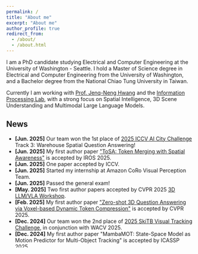 ```yaml
---
permalink: /
title: "About me"
excerpt: "About me"
author_profile: true
redirect_from: 
  - /about/
  - /about.html 
---
```

I am a PhD candidate studying Electrical and Computer Engineering at the University of Washington - Seattle. I hold a Master of Science degree in Electrical and Computer Engineering from the University of Washington, and a Bachelor degree from the National Chiao Tung University in Taiwan.

Currently I am working with <a href="https://people.ece.uw.edu/hwang/">Prof. Jenq-Neng Hwang</a> and the <a href="https://ipl-uw.github.io/">Information Processing Lab</a>, with a strong focus on Spatial Intelligence, 3D Scene Understanding and Multimodal Large Language Models.

## <i class="fa fa-fw fa-rss "></i> News ##

<ul style="width: auto; height: 300px; overflow: auto">

  <li> <b>[Jun. 2025]</b> Our team won the 1st place of <a href="https://www.aicitychallenge.org/">2025 ICCV AI City Challenge</a> Track 3: Warehouse Spatial Question Answering!</li>

  <li> <b>[Jun. 2025]</b> My first author paper <a href="https://arxiv.org/abs/2506.20066">"ToSA: Token Merging with Spatial Awareness"</a> is accepted by IROS 2025.</li>

  <li> <b>[Jun. 2025]</b> One paper accepted by ICCV.</li>

  <li> <b>[Jun. 2025]</b> Started my internship at Amazon CoRo Visual Perception Team.</li>

  <li> <b>[Jun. 2025]</b> Passed the general exam!</li>

  <li> <b>[May. 2025]</b> Two first author papers accepted by CVPR 2025 <a href="https://3d-llm-vla.github.io/">3D LLM/VLA  Workshop</a>.</li>

  <li> <b>[Feb. 2025]</b> My first author paper <a href="https://openaccess.thecvf.com/content/CVPR2025/html/Huang_Zero-shot_3D_Question_Answering_via_Voxel-based_Dynamic_Token_Compression_CVPR_2025_paper.html">"Zero-shot 3D Question Answering via Voxel-based Dynamic Token Compression"</a> is accepted by CVPR 2025.</li>

  <li> <b>[Dec. 2024]</b> Our team won the 2nd place of <a href="https://sites.google.com/unitn.it/cv4ws-wacv2025/skitb-challenge?authuser=0">2025 SkiTB Visual Tracking Challenge</a>, in conjunction with WACV 2025.</li>

  <li> <b>[Dec. 2024]</b> My first author paper "MambaMOT: State-Space Model as Motion Predictor for Multi-Object Tracking" is accepted by ICASSP 2025.</li>

  <li> <b>[Nov. 2024]</b> We release SAMURAI: Adapting Segment Anything Model for Zero-Shot Visual Tracking with Motion-Aware Memory, project page is available at <a href="https://yangchris11.github.io/samurai/">here</a>.</li>

  <li> <b>[Oct. 2024]</b> Our team won the 1st place of <a href="https://prci-lab.github.io/mmvpr-workshop-icpr2024/">2024 MMVPR Tracking Challenge</a> in Multi-modal Visual Object Tracking.</li>

  <li> <b>[Aug. 2024]</b> My first author paper "ToddlerAct: A Toddler Action Recognition Dataset for Gross Motor Development Assessment" is accepted by 2024 ECCV Workshop.</li>

  <li> <b>[Jul. 2024]</b> Our paper "RT-Pose: A 4D Radar-Tensor based 3D Human Pose Estimation and Localization Benchmark." is accepted by ECCV 2024.</li>

  <li> <b>[Jun. 2024]</b> Started my internship at Amazon CoRo Visual Perception Team.</li>

  <li> <b>[Apr. 2024]</b> My co-first author paper "An Online Approach and Evaluation Method for Tracking People Across Cameras in Extremely Long Video Sequence" is accepted by 2024 CVPR AI City Challenge Workshop.</li>

  <li> <b>[Apr. 2024]</b> Our paper "Boosting Online 3D Multi-Object Tracking through Camera-Radar Cross Check" is accepted by 2024 IEEE Intelligent Vehicles Symposium.</li>

  <li> <b>[Apr. 2024]</b> Gave a talk at National Chiayi University (NCYU) with topic "Deep Learning in Video Understanding: Applications, Challenges and Trend".</li>

  <li> <b>[Jan. 2024]</b> Our paper "A Density-Guided Temporal Attention Transformer for Indiscernible Object Counting in Underwater Videos" is accepted by IEEE ICASSP 2024.</li>

  <li> <b>[Nov. 2023]</b> Passed the qualifying exam. One down, two to go!</li>
  
  <li> <b>[Nov. 2023]</b> Our paper <a href="https://openaccess.thecvf.com/content/WACV2024W/MaCVi/papers/Yang_Sea_You_Later_Metadata-Guided_Long-Term_Re-Identification_for_UAV-Based_Multi-Object_Tracking_WACVW_2024_paper.pdf">"Sea You Later: Metadata-Guided Long-Term Re-Identification for UAV-Based Multi-Object Tracking"</a> is accepted by the 2024 WACV 2nd Workshop on Maritime Computer Vision. It achieves State-Of-The-Art performance on the SeaDroneSee UAV Multi-Object Tracking dataset!</li>

  <li> <b>[Nov. 2023]</b> Our team won the 1st place of <a href="https://macvi.org/workshop/macvi24/challenges/">2024 MaCVi Challenge</a> UAV Multi-Object Tracking and USV Multi-Object Tracking tracks!</li>

  <li> <b>[Nov. 2023]</b> My first author paper <a href="https://openaccess.thecvf.com/content/WACV2024W/RWS/papers/Huang_Iterative_Scale-Up_ExpansionIoU_and_Deep_Features_Association_for_Multi-Object_Tracking_WACVW_2024_paper.pdf">"Iterative Scale-Up ExpansionIoU and Deep Features Association for Multi-Object Tracking in Sports"</a> is accepted by the 2024 WACV Real-World Surveillance: Applications and Challenges Workshop. It achieves State-Of-The-Art performance on the SportsMOT dataset!</li>

  <li> <b>[Jun. 2023]</b> My co-first author paper <a href="https://openaccess.thecvf.com/content/CVPR2023W/AICity/papers/Huang_Enhancing_Multi-Camera_People_Tracking_With_Anchor-Guided_Clustering_and_Spatio-Temporal_Consistency_CVPRW_2023_paper.pdf">"Enhancing Multi-Camera People Tracking with Anchor-Guided Clustering and Spatio-Temporal Consistency ID Re-Assignment"</a> is accepted by the 2023 CVPR AI City Challenge Workshop!</li>

  <li> <b>[Mar. 2023]</b> Our team won the 1st place of <a href="https://www.aicitychallenge.org/">2023 AI City Challenge</a> Track 1 in Multi-Camera People Tracking!</li>

  <li> <b>[Mar. 2023]</b> Started my graduate study at University of Washington as a PhD student working at the <a href="https://ipl-uw.github.io/">Information Processing Lab</a> advised by prof. Jenq-Neng Hwang.</li>

  <li> <b>[Feb. 2023]</b> Started my intership at <a href="http://www.chimei-motor.com/en/">Chimei Motor Electronics</a> Research and Development department.</li>

  <li> <b>[Jan. 2023]</b> Gave an oral presenation at the 2023 WACV CV4WS Workshop for our paper <a href="https://openaccess.thecvf.com/content/WACV2023W/CV4WS/papers/Huang_Observation_Centric_and_Central_Distance_Recovery_for_Athlete_Tracking_WACVW_2023_paper.pdf">"Observation Centric and Central Distance Recovery for Athlete Tracking"</a>.</li>

  <li> <b>[Dec. 2022]</b> Successfully defended my master thesis <a href="https://digital.lib.washington.edu/researchworks/bitstream/handle/1773/49896/Huang_washington_0250O_24948.pdf?sequence=1&isAllowed=y">"Observation Centric and Central Distance Recovery for Tracking of Sports Athletes"</a>!</li>

  <li> <b>[Dec. 2022]</b> My first-author paper <a href="https://openaccess.thecvf.com/content/WACV2023W/CV4WS/papers/Huang_Observation_Centric_and_Central_Distance_Recovery_for_Athlete_Tracking_WACVW_2023_paper.pdf">"Observation Centric and Central Distance Recovery for Athlete Tracking"</a> is accepted by the 2023 WACV CV4WS Workshop!</li>

  <li> <b>[Aug. 2022]</b> Our team won the 3rd place of <a href="https://deeperaction.github.io/">2022 ECCV SportsMOT Challenge on Multi-actor Tracking</a>!</li>
  
  <li> <b>[Sep. 2021]</b> Started my graduate study at University of Washington as a master student.</li>
  
</ul>
